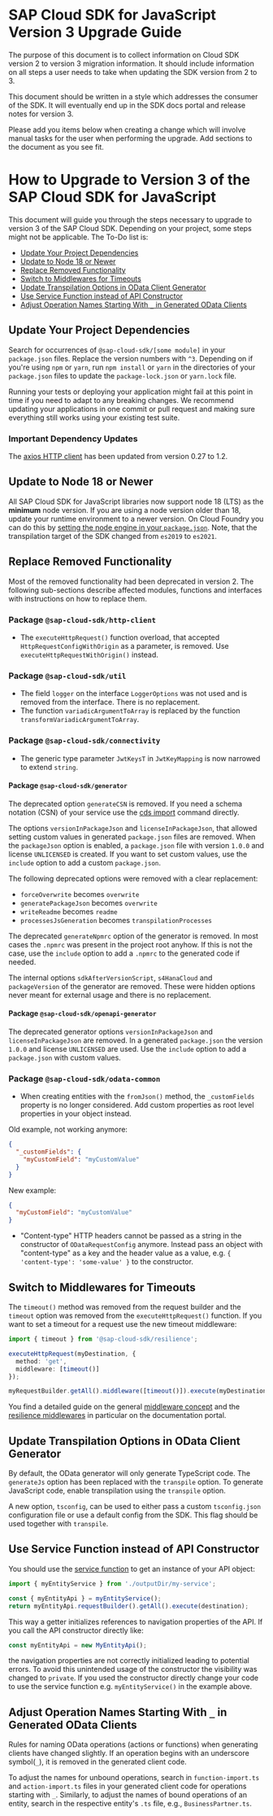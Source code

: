 # SAP Cloud SDK for JavaScript Version 3 Upgrade Guide <!-- omit from toc -->

The purpose of this document is to collect information on Cloud SDK version 2 to version 3 migration information.
It should include information on all steps a user needs to take when updating the SDK version from 2 to 3.

This document should be written in a style which addresses the consumer of the SDK.
It will eventually end up in the SDK docs portal and release notes for version 3.

Please add you items below when creating a change which will involve manual tasks for the user when performing the upgrade.
Add sections to the document as you see fit.

<!-- Everything below this line should be written in the style of end user documentation. If you need to add hints for SDK developers, to that above. -->

# How to Upgrade to Version 3 of the SAP Cloud SDK for JavaScript <!-- omit from toc -->

This document will guide you through the steps necessary to upgrade to version 3 of the SAP Cloud SDK. Depending on your project, some steps might not be applicable. The To-Do list is:

- [Update Your Project Dependencies](#update-your-project-dependencies)
- [Update to Node 18 or Newer](#update-to-node-18-or-newer)
- [Replace Removed Functionality](#replace-removed-functionality)
- [Switch to Middlewares for Timeouts](#switch-to-middlewares-for-timeouts)
- [Update Transpilation Options in OData Client Generator](#update-transpilation-options-in-odata-client-generator)
- [Use Service Function instead of API Constructor](#use-service-function-instead-of-api-constructor)
- [Adjust Operation Names Starting With `_` in Generated OData Clients](#adjust-operation-names-starting-with-_-in-generated-odata-clients)

## Update Your Project Dependencies

Search for occurrences of `@sap-cloud-sdk/[some module]` in your `package.json` files.
Replace the version numbers with `^3`.
Depending on if you're using `npm` or `yarn`, run `npm install` or `yarn` in the directories of your `package.json` files to update the `package-lock.json` or `yarn.lock` file.

Running your tests or deploying your application might fail at this point in time if you need to adapt to any breaking changes.
We recommend updating your applications in one commit or pull request and making sure everything still works using your existing test suite.

### Important Dependency Updates <!-- omit from toc -->

The [axios HTTP client](https://github.com/axios/axios) has been updated from version 0.27 to 1.2.

## Update to Node 18 or Newer

All SAP Cloud SDK for JavaScript libraries now support node 18 (LTS) as the **minimum** node version.
If you are using a node version older than 18, update your runtime environment to a newer version.
On Cloud Foundry you can do this by [setting the node engine in your `package.json`](https://docs.cloudfoundry.org/buildpacks/node/index.html#runtime).
Note, that the transpilation target of the SDK changed from `es2019` to `es2021`.

## Replace Removed Functionality

Most of the removed functionality had been deprecated in version 2.
The following sub-sections describe affected modules, functions and interfaces with instructions on how to replace them.

### Package `@sap-cloud-sdk/http-client` <!-- omit from toc -->

- The `executeHttpRequest()` function overload, that accepted `HttpRequestConfigWithOrigin` as a parameter, is removed. Use `executeHttpRequestWithOrigin()` instead.

### Package `@sap-cloud-sdk/util` <!-- omit from toc -->

- The field `logger` on the interface `LoggerOptions` was not used and is removed from the interface. There is no replacement.
- The function `variadicArgumentToArray` is replaced by the function `transformVariadicArgumentToArray`.

### Package `@sap-cloud-sdk/connectivity` <!-- omit from toc -->

- The generic type parameter `JwtKeysT` in `JwtKeyMapping` is now narrowed to extend `string`.

#### Package `@sap-cloud-sdk/generator` <!-- omit from toc -->

The deprecated option `generateCSN` is removed.
If you need a schema notation (CSN) of your service use the [cds import](https://cap.cloud.sap/docs/guides/using-services?q=edmx#import-api) command directly.

The options `versionInPackageJson` and `licenseInPackageJson`, that allowed setting custom values in generated `package.json` files are removed.
When the `packageJson` option is enabled, a `package.json` file with version `1.0.0` and license `UNLICENSED` is created.
If you want to set custom values, use the `include` option to add a custom `package.json`.

The following deprecated options were removed with a clear replacement:
- `forceOverwrite` becomes `overwrite`
- `generatePackageJson` becomes `overwrite`
- `writeReadme` becomes `readme`
- `processesJsGeneration` becomes `transpilationProcesses`

The deprecated `generateNpmrc` option of the generator is removed. 
In most cases the `.npmrc` was present in the project root anyhow. 
If this is not the case, use the `include` option to add a `.npmrc` to the generated code if needed.

The internal options `sdkAfterVersionScript`, `s4HanaCloud` and `packageVersion` of the generator are removed.
These were hidden options never meant for external usage and there is no replacement.

#### Package `@sap-cloud-sdk/openapi-generator` <!-- omit from toc -->

The deprecated generator options `versionInPackageJson` and `licenseInPackageJson` are removed.
In a generated `package.json` the version `1.0.0` and license `UNLICENSED` are used.
Use the `include` option to add a `package.json` with custom values.

### Package `@sap-cloud-sdk/odata-common` <!-- omit from toc -->

- When creating entities with the `fromJson()` method, the `_customFields` property is no longer considered. Add custom properties as root level properties in your object instead.

Old example, not working anymore:

```json
{
  "_customFields": {
    "myCustomField": "myCustomValue"
  }
}
```

New example:

```json
{
  "myCustomField": "myCustomValue"
}
```

- "Content-type" HTTP headers cannot be passed as a string in the constructor of `ODataRequestConfig` anymore. Instead pass an object with "content-type" as a key and the header value as a value, e.g. `{ 'content-type': 'some-value' }` to the constructor.

## Switch to Middlewares for Timeouts

The `timeout()` method was removed from the request builder and the `timeout` option was removed from the `executeHttpRequest()` function.
If you want to set a timeout for a request use the new timeout middleware:

```ts
import { timeout } from '@sap-cloud-sdk/resilience';

executeHttpRequest(myDestination, {
  method: 'get',
  middleware: [timeout()]
});

myRequestBuilder.getAll().middleware([timeout()]).execute(myDestination);
```

You find a detailed guide on the general [middleware concept](https://sap.github.io/cloud-sdk/docs/js/v3/features/middleware) and the [resilience middlewares](https://sap.github.io/cloud-sdk/docs/js/v3/guides/resilience) in particular on the documentation portal.

## Update Transpilation Options in OData Client Generator

By default, the OData generator will only generate TypeScript code.
The `generateJs` option has been replaced with the `transpile` option.
To generate JavaScript code, enable transpilation using the `transpile` option.

A new option, `tsconfig`, can be used to either pass a custom `tsconfig.json` configuration file or use a default config from the SDK.
This flag should be used together with `transpile`.

## Use Service Function instead of API Constructor

You should use the [service function](https://sap.github.io/cloud-sdk/docs/js/features/odata/execute-request#general-request-structure) to get an instance of your API object:

```ts
import { myEntityService } from './outputDir/my-service';

const { myEntityApi } = myEntityService();
return myEntityApi.requestBuilder().getAll().execute(destination);
```

This way a getter initializes references to navigation properties of the API.
If you call the API constructor directly like:

```ts
const myEntityApi = new MyEntityApi();
```

the navigation properties are not correctly initialized leading to potential errors.
To avoid this unintended usage of the constructor the visibility was changed to `private`.
If you used the constructor directly change your code to use the service function e.g. `myEntityService()` in the example above.

## Adjust Operation Names Starting With `_` in Generated OData Clients

Rules for naming OData operations (actions or functions) when generating clients have changed slightly.
If an operation begins with an underscore symbol(`_`), it is removed in the generated client code.

To adjust the names for unbound operations, search in `function-import.ts` and `action-import.ts` files in your generated client code for operations starting with `_`.
Similarly, to adjust the names of bound operations of an entity, search in the respective entity's `.ts` file, e.g., `BusinessPartner.ts`.